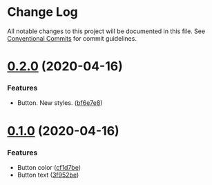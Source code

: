 # Change Log

All notable changes to this project will be documented in this file.
See [Conventional Commits](https://conventionalcommits.org) for commit guidelines.

# [0.2.0](https://github.com/kysonic/react-ui-library/compare/@react-ui-library/button@0.1.0...@react-ui-library/button@0.2.0) (2020-04-16)


### Features

* Button. New styles. ([bf6e7e8](https://github.com/kysonic/react-ui-library/commit/bf6e7e8c479d479c092a7c6dc31a09ae027e8e96))





# [0.1.0](https://github.com/kysonic/react-ui-library/compare/@react-ui-library/button@0.0.5...@react-ui-library/button@0.1.0) (2020-04-16)


### Features

* Button color ([cf1d7be](https://github.com/kysonic/react-ui-library/commit/cf1d7beb8d382331feb1f62f7a142f014b9a5730))
* Button text ([3f952be](https://github.com/kysonic/react-ui-library/commit/3f952be9e4026d83bdb70be1ead97a3c450e5588))
